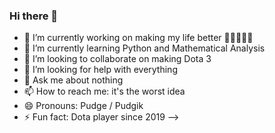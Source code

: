 ### Hi there 👋


- 🔭 I’m currently working on making my life better 🧡💛💚💙💜
- 🌱 I’m currently learning Python and Mathematical Analysis
- 👯 I’m looking to collaborate on making Dota 3
- 🤔 I’m looking for help with everything
- 💬 Ask me about nothing
- 📫 How to reach me: it's the worst idea
- 😄 Pronouns: Pudge / Pudgik
- ⚡ Fun fact: Dota player since 2019
-->
